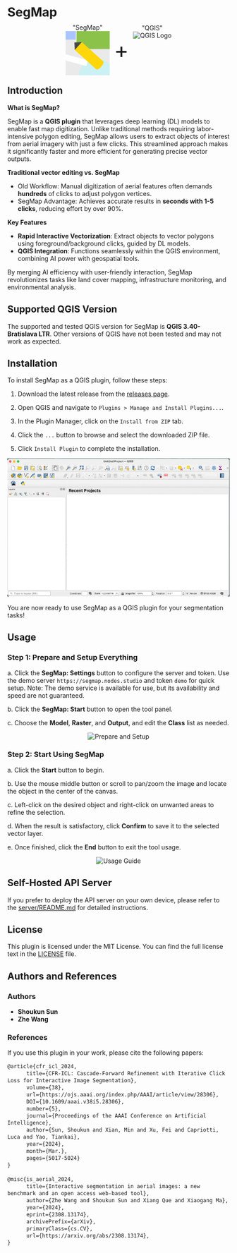 # SegMap

<div align="center" style="display: flex; align-items: center; justify-content: center; height: 100px;">
  <div style="display: inline-block; text-align: center;">
    <div>"SegMap"</div>
    <img src="icons/logo.svg" alt="SegMap Logo" style="display: inline-block; height: 100px;">
  </div>
  <span style="font-size: 50px; margin: 0 10px;">+</span>
  <div style="display: inline-block; text-align: center;">
    <div>"QGIS"</div>
    <img src="https://qgis.org/img/logosign.svg" alt="QGIS Logo" style="display: inline-block; height: 100px;">
  </div>
</div>

## Introduction

**What is SegMap?**  

SegMap is a **QGIS plugin** that leverages deep learning (DL) models to enable fast map digitization. Unlike traditional methods requiring labor-intensive polygon editing, SegMap allows users to extract objects of interest from aerial imagery with just a few clicks. This streamlined approach makes it significantly faster and more efficient for generating precise vector outputs.  

**Traditional vector editing vs. SegMap**  

- Old Workflow: Manual digitization of aerial features often demands **hundreds** of clicks to adjust polygon vertices.  
- SegMap Advantage: Achieves accurate results in **seconds with 1-5 clicks**, reducing effort by over 90%.  

**Key Features**  

- **Rapid Interactive Vectorization**: Extract objects to vector polygons using foreground/background clicks, guided by DL models.  
- **QGIS Integration**: Functions seamlessly within the QGIS environment, combining AI power with geospatial tools.  

By merging AI efficiency with user-friendly interaction, SegMap revolutionizes tasks like land cover mapping, infrastructure monitoring, and environmental analysis.

## Supported QGIS Version

The supported and tested QGIS version for SegMap is **QGIS 3.40-Bratislava LTR**. Other versions of QGIS have not been tested and may not work as expected.

## Installation

To install SegMap as a QGIS plugin, follow these steps:

1. Download the latest release from the [releases page](https://github.com/your-repo/segmap/releases).

2. Open QGIS and navigate to `Plugins > Manage and Install Plugins...`.

3. In the Plugin Manager, click on the `Install from ZIP` tab.

4. Click the `...` button to browse and select the downloaded ZIP file.

5. Click `Install Plugin` to complete the installation.

<div align="center">
  <img src="imgs/1. install.gif" alt="Installation Guide">
</div>

You are now ready to use SegMap as a QGIS plugin for your segmentation tasks!

## Usage

### Step 1: Prepare and Setup Everything

a. Click the **SegMap: Settings** button to configure the server and token. Use the demo server `https://segmap.nodes.studio` and token `demo` for quick setup. Note: The demo service is available for use, but its availability and speed are not guaranteed.

b. Click the **SegMap: Start** button to open the tool panel.

c. Choose the **Model**, **Raster**, and **Output**, and edit the **Class** list as needed.

<div align="center">
  <img src="imgs/2. setup.gif" alt="Prepare and Setup">
</div>

### Step 2: Start Using SegMap

a. Click the **Start** button to begin.

b. Use the mouse middle button or scroll to pan/zoom the image and locate the object in the center of the canvas.

c. Left-click on the desired object and right-click on unwanted areas to refine the selection.

d. When the result is satisfactory, click **Confirm** to save it to the selected vector layer.

e. Once finished, click the **End** button to exit the tool usage.

<div align="center">
  <img src="imgs/3. usage.gif" alt="Usage Guide">
</div>

## Self-Hosted API Server

If you prefer to deploy the API server on your own device, please refer to the [server/README.md](server/README.md) for detailed instructions.

## License

This plugin is licensed under the MIT License. You can find the full license text in the [LICENSE](LICENSE) file.

## Authors and References

### Authors

- **Shoukun Sun**
- **Zhe Wang**

### References

If you use this plugin in your work, please cite the following papers:

```
@article{cfr_icl_2024,
      title={CFR-ICL: Cascade-Forward Refinement with Iterative Click Loss for Interactive Image Segmentation},
      volume={38},
      url={https://ojs.aaai.org/index.php/AAAI/article/view/28306},
      DOI={10.1609/aaai.v38i5.28306},
      number={5},
      journal={Proceedings of the AAAI Conference on Artificial Intelligence},
      author={Sun, Shoukun and Xian, Min and Xu, Fei and Capriotti, Luca and Yao, Tiankai},
      year={2024},
      month={Mar.},
      pages={5017-5024}
}

@misc{is_aerial_2024,
      title={Interactive segmentation in aerial images: a new benchmark and an open access web-based tool}, 
      author={Zhe Wang and Shoukun Sun and Xiang Que and Xiaogang Ma},
      year={2024},
      eprint={2308.13174},
      archivePrefix={arXiv},
      primaryClass={cs.CV},
      url={https://arxiv.org/abs/2308.13174}, 
}
```
